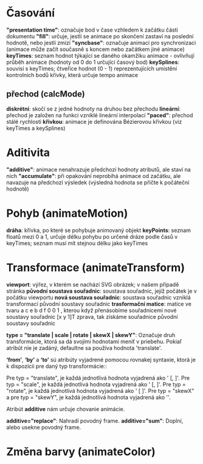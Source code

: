 Časování
========
__"presentation time"__: označuje bod v čase vzhledem k začátku části dokumentu
__"fill"__: určuje, jestli se animace po skončení zastaví na poslední hodnotě, nebo jestli zmizí
__"syncbase"__: označuje animaci pro synchronizaci (animace může začít současně s koncem nebo začátkem jiné animace)
__keyTimes__: seznam hodnot týkající se daného okamžiku animace - ovlivňují průběh animace (hodnoty od 0 do 1 určující časový bod)
__keySplines__: souvisí s keyTimes; čtveřice hodnot (0 - 1) reprezentujících umístění kontrolních bodů křivky, která určuje tempo animace

přechod (calcMode)
--------
__diskrétní__: skočí se z jedné hodnoty na druhou bez přechodu
__lineární__: přechod je založen na funkci vzniklé lineární interpolací
__"paced"__: přechod stálé rychlosti
__křivkou__: animace je definována Bézierovou křivkou (viz keyTimes a keySplines)

Aditivita
========
__"additive"__: animace nenahrazuje předchozí hodnoty atributů, ale staví na nich
__"accumulate"__: při opakování neprobíhá animace od začátku, ale navazuje na předchozí výsledek (výsledná hodnota se přičte k počáteční hodnotě)

Pohyb (animateMotion)
=====================
__dráha__: křivka, po které se pohybuje animovaný objekt
__keyPoints__: seznam floatů mezi 0 a 1, určuje délku pohybu po určené dráze podle časů v keyTimes; seznam musí mít stejnou délku jako keyTimes

Transformace (animateTransform)
===============================
__viewport__: výřez, v kterém se nachází SVG obrázek; v našem případě stránka
__původní soustava souřadnic__: soustava souřadnic, jejíž počátek je v počátku viewportu
__nová soustava souřadnic__: soustava souřadnic vzniklá transformací původní soustavy souřadnic
__trasformační matice__: matice ve tvaru
a c e
b d f
0 0 1
, kterou když přenásobíme souřadnicemi nové soustavy souřadnic [x y 1]T zprava, tak získáme souřadnice původní soustavy souřadnic

__type = "translate | scale | rotate | skewX | skewY"__: Označuje druh transformácie, ktorá sa dá svojími hodnotami meniť v priebehu. Pokiaľ atribút nie je zadáný, defaultne sa používa hodnota 'translate'.

__‘from’__, __‘by’__ a __‘to’__ sú atribúty vyjadrené pomocou rovnakej syntaxie, ktorá je k dispozícii pre daný typ transformácie::

Pre typ = "translate", je každá jednotlivá hodnota vyjadrená ako '<tx> [, <ty>]'. 
Pre typ = "scale", je každá jednotlivá hodnota vyjadrená ako '<sx> [, <sy>]'. 
Pre typ = "rotate", je každá jednotlivá hodnota vyjadrená ako '<rotate-angle> [<cx> <cy>]'. 
Pre typ = "skewX" a pre typ = "skewY", je každá jednotlivá hodnota vyjadrená ako '<skew-angle>'.

Atribút __additive__ nám určuje chovanie animácie.

__additive="replace"__: Nahradí povodný frame.
__additive="sum"__: Doplní, alebo usekne povodný frame.


Změna barvy (animateColor)
==========================
